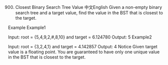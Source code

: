 900. Closest Binary Search Tree Value
中文English
Given a non-empty binary search tree and a target value, find the value in the BST that is closest to the target.

Example
Example1

Input: root = {5,4,9,2,#,8,10} and target = 6.124780
Output: 5
Example2

Input: root = {3,2,4,1} and target = 4.142857
Output: 4
Notice
Given target value is a floating point.
You are guaranteed to have only one unique value in the BST that is closest to the target.
